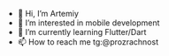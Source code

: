 - 👋 Hi, I’m Artemiy
- 👀 I’m interested in mobile development
- 🌱 I’m currently learning Flutter/Dart
- 📫 How to reach me tg:@prozrachnost

<!---
artemiyKew/artemiyKew is a ✨ special ✨ repository because its `README.md` (this file) appears on your GitHub profile.
You can click the Preview link to take a look at your changes.
--->

